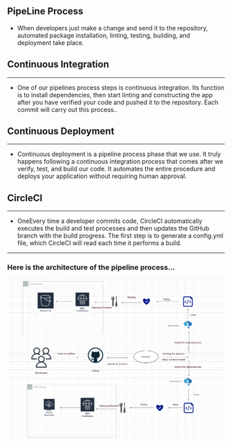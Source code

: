 ## PipeLine Process

-   When developers just make a change and send it to the repository, automated package installation, linting, testing, building, and deployment take place.

## Continuous Integration
***
-   One of our pipelines process steps is continuous integration. Its function is to install dependencies, then start linting and constructing the app after you have verified your code and pushed it to the repository. Each commit will carry out this process..

## Continuous Deployment
***
-   Continuous deployment is a pipeline process phase that we use. It truly happens following a continuous integration process that comes after we verify, test, and build our code. It automates the entire procedure and deploys your application without requiring human approval.

## CircleCI
***
-   OneEvery time a developer commits code, CircleCI automatically executes the build and test processes and then updates the GitHub branch with the build progress. The first step is to generate a config.yml file, which CircleCI will read each time it performs a build.

---

### Here is the architecture of the pipeline process...

![PipeLine Process](https://github.com/AlyZakaria/Host-FullStackApp-CircleCI/blob/main/Screenshots/pipelineProcess.png)



